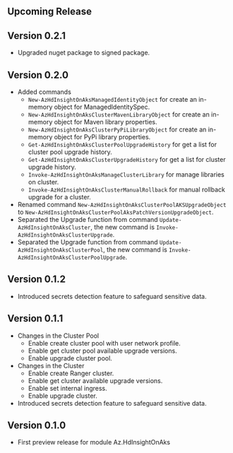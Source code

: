 <!--
    Please leave this section at the top of the change log.

    Changes for the upcoming release should go under the section titled "Upcoming Release", and should adhere to the following format:

    ## Upcoming Release
    * Overview of change #1
        - Additional information about change #1
    * Overview of change #2
        - Additional information about change #2
        - Additional information about change #2
    * Overview of change #3
    * Overview of change #4
        - Additional information about change #4

    ## YYYY.MM.DD - Version X.Y.Z (Previous Release)
    * Overview of change #1
        - Additional information about change #1
-->
## Upcoming Release

## Version 0.2.1
* Upgraded nuget package to signed package.

## Version 0.2.0
* Added commands
  - `New-AzHdInsightOnAksManagedIdentityObject` for create an in-memory object for ManagedIdentitySpec.
  - `New-AzHdInsightOnAksClusterMavenLibraryObject` for create an in-memory object for Maven library properties.
  - `New-AzHdInsightOnAksClusterPyPiLibraryObject` for create an in-memory object for PyPi library properties.
  - `Get-AzHdInsightOnAksClusterPoolUpgradeHistory` for get a list for cluster pool upgrade history.
  - `Get-AzHdInsightOnAksClusterUpgradeHistory` for get a list for cluster upgrade history.
  - `Invoke-AzHdInsightOnAksManageClusterLibrary` for manage libraries on cluster.
  - `Invoke-AzHdInsightOnAksClusterManualRollback` for manual rollback upgrade for a cluster.
* Renamed command `New-AzHdInsightOnAksClusterPoolAKSUpgradeObject` to `New-AzHdInsightOnAksClusterPoolAksPatchVersionUpgradeObject`. 
* Separated the Upgrade function from command `Update-AzHdInsightOnAksCluster`, the new command is `Invoke-AzHdInsightOnAksClusterUpgrade`. 
* Separated the Upgrade function from command `Update-AzHdInsightOnAksClusterPool`, the new command is `Invoke-AzHdInsightOnAksClusterPoolUpgrade`.

## Version 0.1.2
* Introduced secrets detection feature to safeguard sensitive data.

## Version 0.1.1
* Changes in the Cluster Pool
  - Enable create cluster pool with user network profile.
  - Enable get cluster pool available upgrade versions.
  - Enable upgrade cluster pool.
* Changes in the Cluster
  - Enable create Ranger cluster.
  - Enable get cluster available upgrade versions.
  - Enable set internal ingress.
  - Enable upgrade cluster.
* Introduced secrets detection feature to safeguard sensitive data.

## Version 0.1.0
* First preview release for module Az.HdInsightOnAks


